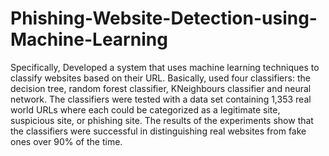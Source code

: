 # Phishing-Website-Detection-using-Machine-Learning

Specifically, Developed a system that uses machine learning techniques to classify websites based on their URL. Basically, used four classifiers: the decision tree, random forest classifier, KNeighbours classifier and neural network. The classifiers were tested with a data set containing 1,353 real world URLs where each could be categorized as a legitimate site, suspicious site, or phishing site. The results of the experiments show that the classifiers were successful in distinguishing real websites from fake ones over 90% of the time.
